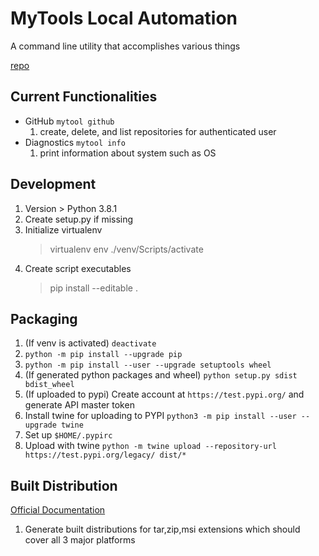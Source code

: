 # MyTools Local Automation

A command line utility that accomplishes various things

[repo](https://github.com/gluo7777/mytools)

## Current Functionalities

- GitHub `mytool github`
    1. create, delete, and list repositories for authenticated user
- Diagnostics `mytool info`
    1. print information about system such as OS

## Development

1. Version > Python 3.8.1
2. Create setup.py if missing
3. Initialize virtualenv
    > virtualenv env
    > ./venv/Scripts/activate
4. Create script executables
    > pip install --editable .

## Packaging

1. (If venv is activated) `deactivate`
1. `python -m pip install --upgrade pip`
1. `python -m pip install --user --upgrade setuptools wheel`
1. (If generated python packages and wheel) `python setup.py sdist bdist_wheel`
1. (If uploaded to pypi) Create account at `https://test.pypi.org/` and generate API master token
1. Install twine for uploading to PYPI `python3 -m pip install --user --upgrade twine`
1. Set up `$HOME/.pypirc`
1. Upload with twine `python -m twine upload --repository-url https://test.pypi.org/legacy/ dist/*`

## Built Distribution

[Official Documentation](https://docs.python.org/3/distutils/builtdist.html)

1. Generate built distributions for tar,zip,msi extensions which should cover all 3 major platforms
